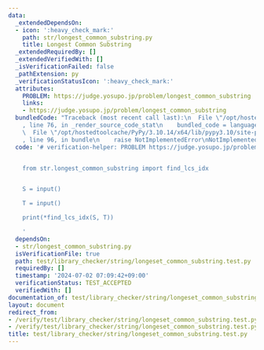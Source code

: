 ```yaml
---
data:
  _extendedDependsOn:
  - icon: ':heavy_check_mark:'
    path: str/longest_common_substring.py
    title: Longest Common Substring
  _extendedRequiredBy: []
  _extendedVerifiedWith: []
  _isVerificationFailed: false
  _pathExtension: py
  _verificationStatusIcon: ':heavy_check_mark:'
  attributes:
    PROBLEM: https://judge.yosupo.jp/problem/longest_common_substring
    links:
    - https://judge.yosupo.jp/problem/longest_common_substring
  bundledCode: "Traceback (most recent call last):\n  File \"/opt/hostedtoolcache/PyPy/3.10.14/x64/lib/pypy3.10/site-packages/onlinejudge_verify/documentation/build.py\"\
    , line 76, in _render_source_code_stat\n    bundled_code = language.bundle(\n\
    \  File \"/opt/hostedtoolcache/PyPy/3.10.14/x64/lib/pypy3.10/site-packages/onlinejudge_verify/languages/python.py\"\
    , line 96, in bundle\n    raise NotImplementedError\nNotImplementedError\n"
  code: '# verification-helper: PROBLEM https://judge.yosupo.jp/problem/longest_common_substring


    from str.longest_common_substring import find_lcs_idx


    S = input()

    T = input()

    print(*find_lcs_idx(S, T))

    '
  dependsOn:
  - str/longest_common_substring.py
  isVerificationFile: true
  path: test/library_checker/string/longeset_common_substring.test.py
  requiredBy: []
  timestamp: '2024-07-02 07:09:42+09:00'
  verificationStatus: TEST_ACCEPTED
  verifiedWith: []
documentation_of: test/library_checker/string/longeset_common_substring.test.py
layout: document
redirect_from:
- /verify/test/library_checker/string/longeset_common_substring.test.py
- /verify/test/library_checker/string/longeset_common_substring.test.py.html
title: test/library_checker/string/longeset_common_substring.test.py
---
```

